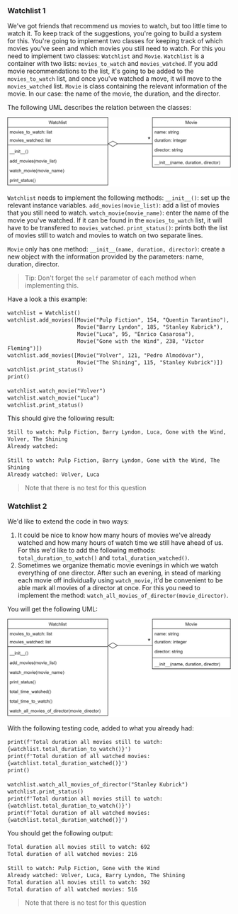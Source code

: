 ### Watchlist 1

We've got friends that recommend us movies to watch, but too little time to watch it. To keep track of the suggestions, you're going to build a system for this. You're going to implement two classes for keeping track of which movies you've seen and which movies you still need to watch. For this you need to implement two classes: `Watchlist` and `Movie`. `Watchlist` is a container with two lists: `movies_to_watch` and `movies_watched`. If you add movie recommendations to the list, it's going to be added to the `movies_to_watch` list, and once you've watched a move, it will move to the `movies_watched` list. `Movie` is class containing the relevant information of the movie. In our case: the name of the movie, the duration, and the director.

The following UML describes the relation between the classes:

![](umls\movies1.png)

`Watchlist` needs to implement the following methods:
    `__init__()`: set up the relevant instance variables.
    `add_movies(movie_list)`: add a list of movies that you still need to watch.
    `watch_movie(movie_name)`: enter the name of the movie you've watched. If it can be found in the `movies_to_watch` list, it will have to be transfered to `movies_watched`.
    `print_status()`: prints both the list of movies still to watch and movies to watch on two separate lines.

`Movie` only has one method:
    `__init__(name, duration, director)`: create a new object with the information provided by the parameters: name, duration, director.

> Tip: Don't forget the `self` parameter of each method when implementing this.

Have a look a this example:

    watchlist = Watchlist()
    watchlist.add_movies([Movie("Pulp Fiction", 154, "Quentin Tarantino"),
                          Movie("Barry Lyndon", 185, "Stanley Kubrick"),
                          Movie("Luca", 95, "Enrico Casarosa"),
                          Movie("Gone with the Wind", 238, "Victor Fleming")])
    watchlist.add_movies([Movie("Volver", 121, "Pedro Almodóvar"),
                          Movie("The Shining", 115, "Stanley Kubrick")])
    watchlist.print_status()
    print()

    watchlist.watch_movie("Volver")
    watchlist.watch_movie("Luca")
    watchlist.print_status()

This should give the following result:

    Still to watch: Pulp Fiction, Barry Lyndon, Luca, Gone with the Wind, Volver, The Shining
    Already watched:

    Still to watch: Pulp Fiction, Barry Lyndon, Gone with the Wind, The Shining
    Already watched: Volver, Luca

> Note that there is no test for this question

### Watchlist 2

We'd like to extend the code in two ways:

1. It could be nice to know how many hours of movies we've already watched and how many hours of watch time we still have ahead of us. For this we'd like to add the following methods: `total_duration_to_watch()` and `total_duration_watched()`.
2. Sometimes we organize thematic movie evenings in which we watch everything of one director. After such an evening, in stead of marking each movie off individually using `watch_movie`, it'd be convenient to be able mark all movies of a director at once. For this you need to implement the method: `watch_all_movies_of_director(movie_director)`.

You will get the following UML:

![](umls\movies2.png)

With the following testing code, added to what you already had:

    print(f'Total duration all movies still to watch: {watchlist.total_duration_to_watch()}')
    print(f'Total duration of all watched movies: {watchlist.total_duration_watched()}')
    print()

    watchlist.watch_all_movies_of_director("Stanley Kubrick")
    watchlist.print_status()
    print(f'Total duration all movies still to watch: {watchlist.total_duration_to_watch()}')
    print(f'Total duration of all watched movies: {watchlist.total_duration_watched()}')

You should get the following output:

    Total duration all movies still to watch: 692
    Total duration of all watched movies: 216

    Still to watch: Pulp Fiction, Gone with the Wind
    Already watched: Volver, Luca, Barry Lyndon, The Shining
    Total duration all movies still to watch: 392
    Total duration of all watched movies: 516

> Note that there is no test for this question
